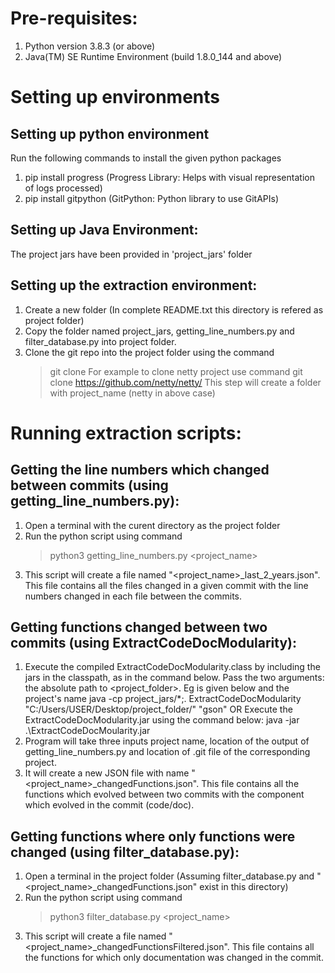# Pre-requisites:
1.  Python version 3.8.3 (or above)
2.  Java(TM) SE Runtime Environment (build 1.8.0_144 and above)

# Setting up environments
## Setting up python environment
Run the following commands to install the given python packages
1.  pip install progress (Progress Library: Helps with visual representation of logs processed)
2.  pip install gitpython (GitPython: Python library to use GitAPIs)

## Setting up Java Environment:
The project jars have been provided in 'project_jars' folder

## Setting up the extraction environment:
1.  Create a new folder (In complete README.txt this directory is refered as project folder)
2.  Copy the folder named project_jars, getting_line_numbers.py and filter_database.py into project folder.
3.  Clone the git repo into the project folder using the command
    >   git clone <link to the github project> 
    For example to clone netty project use command
    >   git clone https://github.com/netty/netty/
    This step will create a folder with project_name (netty in above case)

# Running extraction scripts:
## Getting the line numbers which changed between commits (using getting_line_numbers.py):
1.  Open a terminal with the curent directory as the project folder
2.  Run the python script using command
    >   python3 getting_line_numbers.py <project_name>
3.  This script will create a file named "<project_name>_last_2_years.json". This file contains all the files changed in a given commit with the line numbers changed in each file between the commits. 

## Getting functions changed between two commits (using ExtractCodeDocModularity):
1.  Execute the compiled ExtractCodeDocModularity.class by including the jars in the classpath, as in the command below. Pass the two arguments: the absolute path to <project_folder>. Eg is given below and the project's name
    java -cp project_jars/*;. ExtractCodeDocModularity "C:/Users/USER/Desktop/project_folder/" "gson"
    OR
    Execute the ExtractCodeDocModularity.jar using the command below:
    java -jar .\ExtractCodeDocMoularity.jar
2.	Program will take three inputs project name, location of the output of getting_line_numbers.py and location of .git file of the corresponding project.
3.  It will create a new JSON file with name "<project_name>_changedFunctions.json". This file contains all the functions which evolved between two commits with the component which evolved in the commit (code/doc). 

## Getting functions where only functions were changed (using filter_database.py):
1.  Open a terminal in the project folder (Assuming filter_database.py and "<project_name>_changedFunctions.json" exist in this directory)
2.  Run the python script using command
    >   python3 filter_database.py <project_name>
3.  This script will create a file named "<project_name>_changedFunctionsFiltered.json". This file contains all the functions for which only documentation was changed in the commit.